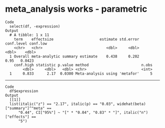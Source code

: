 # meta_analysis works - parametric

    Code
      select(df, -expression)
    Output
      # A tibble: 1 x 11
        term    effectsize                     estimate std.error conf.level conf.low
        <chr>   <chr>                             <dbl>     <dbl>      <dbl>    <dbl>
      1 Overall meta-analytic summary estimate    0.438     0.202       0.95   0.0423
        conf.high statistic p.value method                        n.obs
            <dbl>     <dbl>   <dbl> <chr>                         <int>
      1     0.833      2.17  0.0300 Meta-analysis using 'metafor'     5

---

    Code
      df$expression
    Output
      [[1]]
      list(italic("z") == "2.17", italic(p) == "0.03", widehat(beta)["summary"]^"meta" == 
          "0.44", CI["95%"] ~ "[" * "0.04", "0.83" * "]", italic("n")["effects"] == 
          "5")
      

